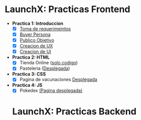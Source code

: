 # LaunchX: Practicas Frontend

 - **Practica 1: Introduccion**
   - [x] [Toma de requerimeintos](https://github.com/Luis-Pedroza/LaunchX/blob/main/Practica%201:%20Abogabot/Toma%20de%20requerimientos.pdf)
   - [x] [Buyer Persona](https://raw.githubusercontent.com/Luis-Pedroza/LaunchX/main/Practica%201%3A%20Abogabot/Buyer%20Persona.jpg)
   - [x] [Publico Objetivo](https://raw.githubusercontent.com/Luis-Pedroza/LaunchX/main/Practica%201%3A%20Abogabot/Publico%20Objetivo.jpg)
   - [x] [Creacion de UX](https://raw.githubusercontent.com/Luis-Pedroza/LaunchX/main/Practica%201%3A%20Abogabot/Abogabot%20UX.png)
   - [x] [Creacion de UI](https://raw.githubusercontent.com/Luis-Pedroza/LaunchX/main/Practica%201%3A%20Abogabot/Abogabot%20UI.png)
 - **Practica 2: HTML**
   - [x] Tienda Online ([solo codigo](https://github.com/Luis-Pedroza/LaunchX/blob/main/Practica%202:%20HTML/index.html))
   - [x] Pasteleria ([Desplegada](https://luis-pedroza.github.io/Web_Projects/pasteleria/index.html))
 - **Practica 3: CSS**
   - [x] Pagina de vacunaciones [Desplegada](https://luis-pedroza.github.io/Web_Projects/vacunacion/index.html) 
 - **Practica 4: JS**
   - [x] Pokedex [(Pagina desplegada)](https://luis-pedroza.github.io/Web_Projects/pokedex/index.html)
   
   # LaunchX: Practicas Backend
